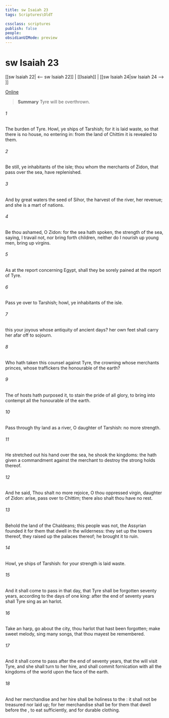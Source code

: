 ```yaml
---
title: sw Isaiah 23
tags: Scriptures\OldT

cssclass: scriptures
publish: false
people:
obsidianUIMode: preview
---
```


# sw Isaiah 23
[[sw Isaiah 22| <-- sw Isaiah 22]] | [[Isaiah]] | [[sw Isaiah 24|sw Isaiah 24 --> ]]

[Online](https://churchofjesuschrist.org/study/scriptures/ot/isa/23?lang=eng)

> __Summary__
Tyre will be overthrown.

###### 1 
The burden of Tyre. Howl, ye ships of Tarshish; for it is laid waste, so that there is no house, no entering in: from the land of Chittim it is revealed to them.

###### 2 
Be still, ye inhabitants of the isle; thou whom the merchants of Zidon, that pass over the sea, have replenished.

###### 3 
And by great waters the seed of Sihor, the harvest of the river,  her revenue; and she is a mart of nations.

###### 4 
Be thou ashamed, O Zidon: for the sea hath spoken,  the strength of the sea, saying, I travail not, nor bring forth children, neither do I nourish up young men,  bring up virgins.

###### 5 
As at the report concerning Egypt,  shall they be sorely pained at the report of Tyre.

###### 6 
Pass ye over to Tarshish; howl, ye inhabitants of the isle.

###### 7 
 this your joyous  whose antiquity  of ancient days? her own feet shall carry her afar off to sojourn.

###### 8 
Who hath taken this counsel against Tyre, the crowning  whose merchants  princes, whose traffickers  the honourable of the earth?

###### 9 
The  of hosts hath purposed it, to stain the pride of all glory,  to bring into contempt all the honourable of the earth.

###### 10 
Pass through thy land as a river, O daughter of Tarshish:  no more strength.

###### 11 
He stretched out his hand over the sea, he shook the kingdoms: the  hath given a commandment against the merchant  to destroy the strong holds thereof.

###### 12 
And he said, Thou shalt no more rejoice, O thou oppressed virgin, daughter of Zidon: arise, pass over to Chittim; there also shalt thou have no rest.

###### 13 
Behold the land of the Chaldeans; this people was not,  the Assyrian founded it for them that dwell in the wilderness: they set up the towers thereof, they raised up the palaces thereof;  he brought it to ruin.

###### 14 
Howl, ye ships of Tarshish: for your strength is laid waste.

###### 15 
And it shall come to pass in that day, that Tyre shall be forgotten seventy years, according to the days of one king: after the end of seventy years shall Tyre sing as an harlot.

###### 16 
Take an harp, go about the city, thou harlot that hast been forgotten; make sweet melody, sing many songs, that thou mayest be remembered.

###### 17 
And it shall come to pass after the end of seventy years, that the  will visit Tyre, and she shall turn to her hire, and shall commit fornication with all the kingdoms of the world upon the face of the earth.

###### 18 
And her merchandise and her hire shall be holiness to the : it shall not be treasured nor laid up; for her merchandise shall be for them that dwell before the , to eat sufficiently, and for durable clothing.

